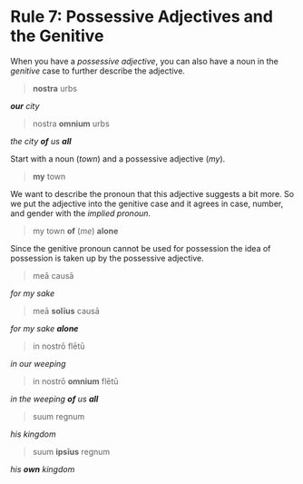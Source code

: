 # Rule 7: Possessive Adjectives and the Genitive

When you have a _possessive adjective_, you can also have a noun in the _genitive_ case to further describe the adjective.

> **nostra** urbs

_**our** city_

> nostra **omnium** urbs

_the city **of** us **all**_

Start with a noun (_town_) and a possessive adjective (_my_).

> **my** town

We want to describe the pronoun that this adjective suggests a bit more.  So we put the adjective into the genitive case and it agrees in case, number, and gender with the _implied pronoun_.  

> my town **of** (_me_) **alone**

Since the genitive pronoun cannot be used for possession the idea of possession is taken up by the possessive adjective.

> meā causā

_for my sake_

> meā **solīus** causā

_for my sake **alone**_

> in nostrō flētū

_in our weeping_

> in nostrō **omnium** flētū

_in the weeping **of** us **all**_

> suum regnum

_his kingdom_

> suum **ipsīus** regnum

_his **own** kingdom_